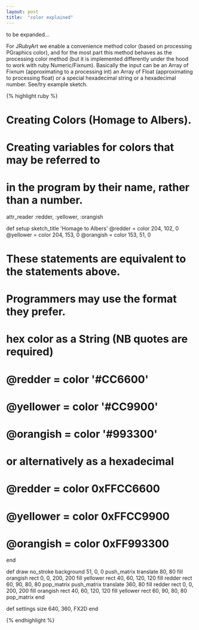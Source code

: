 ```yaml
---
layout: post
title:  "color explained"
---
```

to be expanded...

For JRubyArt we enable a convenience method color (based on processing PGraphics color), and for the most part this method behaves as the processing color method (but it is implemented differently under the hood to work with ruby Numeric/Fixnum). Basically the input can be an Array of Fixnum (approximating to a processing int) an Array of Float (approximating to processing float) or a special hexadecimal string or a hexadecimal number. See/try example sketch.

{% highlight ruby %}

# Creating Colors (Homage to Albers).
#
# Creating variables for colors that may be referred to
# in the program by their name, rather than a number.
attr_reader :redder, :yellower, :orangish

def setup
  sketch_title 'Homage to Albers'
  @redder = color 204, 102, 0
  @yellower = color 204, 153, 0
  @orangish = color 153, 51, 0
  # These statements are equivalent to the statements above.
  # Programmers may use the format they prefer.

  # hex color as a String (NB quotes are required)

  # @redder = color '#CC6600'
  # @yellower = color '#CC9900'
  # @orangish = color '#993300'

  # or alternatively as a hexadecimal

  # @redder = color 0xFFCC6600
  # @yellower = color 0xFFCC9900
  # @orangish = color 0xFF993300
end

def draw
  no_stroke
  background 51, 0, 0
  push_matrix
  translate 80, 80
  fill orangish
  rect 0, 0, 200, 200
  fill yellower
  rect 40, 60, 120, 120
  fill redder
  rect 60, 90, 80, 80
  pop_matrix
  push_matrix
  translate 360, 80
  fill redder
  rect 0, 0, 200, 200
  fill orangish
  rect 40, 60, 120, 120
  fill yellower
  rect 60, 90, 80, 80
  pop_matrix
end

def settings
  size 640, 360, FX2D
end

{% endhighlight %}
